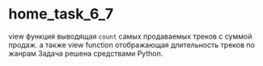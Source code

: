 # home_task_6_7
view функция выводящая `count` самых продаваемых треков с суммой продаж. а также view function отображающая длительность треков по жанрам
Задача решена средствами Python.
